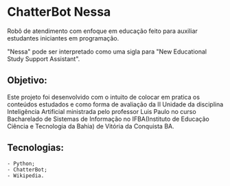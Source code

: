 # ChatterBot Nessa
  Robô de atendimento com enfoque em educação feito para auxiliar estudantes iniciantes em programação.

 "Nessa" pode ser interpretado como uma sigla para "New Educational Study Support Assistant".

## Objetivo:
Este projeto foi desenvolvido com o intuito de colocar em pratica os conteúdos estudados e como forma de avaliação da II Unidade da disciplina Inteligência Artificial ministrada pelo professor Luis Paulo no curso Bacharelado de Sistemas de Informação no IFBA(Instituto de Educação Ciência e Tecnologia da Bahia) de Vitória da Conquista BA.

## Tecnologias:
    - Python;
    - ChatterBot;
    - Wikipedia.
